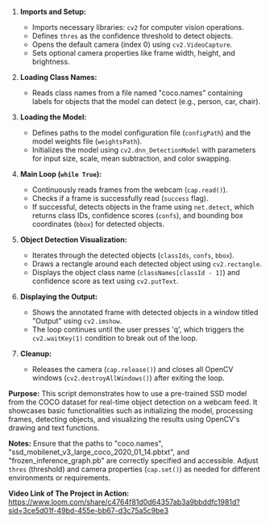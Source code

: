 1. **Imports and Setup:**
   - Imports necessary libraries: `cv2` for computer vision operations.
   - Defines `thres` as the confidence threshold to detect objects.
   - Opens the default camera (index 0) using `cv2.VideoCapture`.
   - Sets optional camera properties like frame width, height, and brightness.

2. **Loading Class Names:**
   - Reads class names from a file named "coco.names" containing labels for objects that the model can detect (e.g., person, car, chair).

3. **Loading the Model:**
   - Defines paths to the model configuration file (`configPath`) and the model weights file (`weightsPath`).
   - Initializes the model using `cv2.dnn_DetectionModel` with parameters for input size, scale, mean subtraction, and color swapping.

4. **Main Loop (`while True`):**
   - Continuously reads frames from the webcam (`cap.read()`).
   - Checks if a frame is successfully read (`success` flag).
   - If successful, detects objects in the frame using `net.detect`, which returns class IDs, confidence scores (`confs`), and bounding box coordinates (`bbox`) for detected objects.

5. **Object Detection Visualization:**
   - Iterates through the detected objects (`classIds`, `confs`, `bbox`).
   - Draws a rectangle around each detected object using `cv2.rectangle`.
   - Displays the object class name (`classNames[classId - 1]`) and confidence score as text using `cv2.putText`.

6. **Displaying the Output:**
   - Shows the annotated frame with detected objects in a window titled "Output" using `cv2.imshow`.
   - The loop continues until the user presses 'q', which triggers the `cv2.waitKey(1)` condition to break out of the loop.

7. **Cleanup:**
   - Releases the camera (`cap.release()`) and closes all OpenCV windows (`cv2.destroyAllWindows()`) after exiting the loop.

**Purpose:**
This script demonstrates how to use a pre-trained SSD model from the COCO dataset for real-time object detection on a webcam feed. It showcases basic functionalities such as initializing the model, processing frames, detecting objects, and visualizing the results using OpenCV's drawing and text functions.

**Notes:**
Ensure that the paths to "coco.names", "ssd_mobilenet_v3_large_coco_2020_01_14.pbtxt", and "frozen_inference_graph.pb" are correctly specified and accessible. Adjust `thres` (threshold) and camera properties (`cap.set()`) as needed for different environments or requirements.

**Video Link of The Project in Action:** 
https://www.loom.com/share/c4764f81d0d64357ab3a9bbddfc1981d?sid=3ce5d01f-49bd-455e-bb67-d3c75a5c9be3
